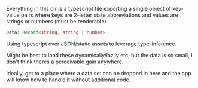 Everything in this dir is a typescript file exporting a single object of key-value pairs where keys are 2-letter state abbreviations and values are strings or numbers (must be renderable).

```ts
Data: Record<string, string | number>
```

Using typescript over JSON/static assets to leverage type-inference.

Might be best to load these dynamically/lazily etc, but the data is so small, I don't think theres a perceivable gain anywhere.

Ideally, get to a place where a data set can be dropped in here and the app will know how to handle it without additional code.
